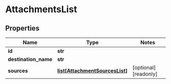 # AttachmentsList

## Properties
Name | Type | Notes
------------ | ------------- | -------------
**id** | **str** |
**destination_name** | **str** |
**sources** | [**list[AttachmentSourcesList]**](AttachmentSourcesList.md) | [optional] [readonly]



